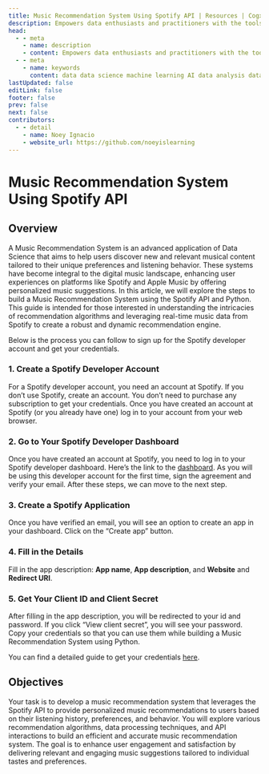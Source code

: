 ```yaml
---
title: Music Recommendation System Using Spotify API | Resources | Cogxen
description: Empowers data enthusiasts and practitioners with the tools and knowledge to unlock the potential of data.
head:
  - - meta
    - name: description
    - content: Empowers data enthusiasts and practitioners with the tools and knowledge to unlock the potential of data.
  - - meta
    - name: keywords
      content: data data science machine learning AI data analysis data-driven data enthusiasts data practitioners
lastUpdated: false
editLink: false
footer: false
prev: false
next: false
contributors:
  - - detail
    - name: Noey Ignacio
    - website_url: https://github.com/noeyislearning
---
```


# Music Recommendation System Using Spotify API

<DownloadBadge githubURL=""></DownloadBadge>

## Overview

A Music Recommendation System is an advanced application of Data Science that aims to help users discover new and relevant musical content tailored to their unique preferences and listening behavior. These systems have become integral to the digital music landscape, enhancing user experiences on platforms like Spotify and Apple Music by offering personalized music suggestions. In this article, we will explore the steps to build a Music Recommendation System using the Spotify API and Python. This guide is intended for those interested in understanding the intricacies of recommendation algorithms and leveraging real-time music data from Spotify to create a robust and dynamic recommendation engine.

Below is the process you can follow to sign up for the Spotify developer account and get your credentials.

### 1. Create a Spotify Developer Account

For a Spotify developer account, you need an account at Spotify. If you don’t use Spotify, create an account. You don’t need to purchase any subscription to get your credentials. Once you have created an account at Spotify (or you already have one) log in to your account from your web browser.

### 2. Go to Your Spotify Developer Dashboard

Once you have created an account at Spotify, you need to log in to your Spotify developer dashboard. Here’s the link to the [dashboard](https://developer.spotify.com/dashboard). As you will be using this developer account for the first time, sign the agreement and verify your email. After these steps, we can move to the next step.

### 3. Create a Spotify Application

Once you have verified an email, you will see an option to create an app in your dashboard. Click on the “Create app” button.

### 4. Fill in the Details

Fill in the app description: **App name**, **App description**, and **Website** and **Redirect URI**.

### 5. Get Your Client ID and Client Secret

After filling in the app description, you will be redirected to your id and password. If you click “View client secret”, you will see your password. Copy your credentials so that you can use them while building a Music Recommendation System using Python.

You can find a detailed guide to get your credentials [here](https://developer.spotify.com/documentation/web-api).

## Objectives

Your task is to develop a music recommendation system that leverages the Spotify API to provide personalized music recommendations to users based on their listening history, preferences, and behavior. You will explore various recommendation algorithms, data processing techniques, and API interactions to build an efficient and accurate music recommendation system. The goal is to enhance user engagement and satisfaction by delivering relevant and engaging music suggestions tailored to individual tastes and preferences.
